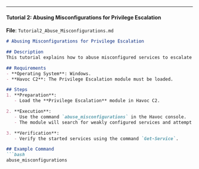 
---

#### **Tutorial 2: Abusing Misconfigurations for Privilege Escalation**

**File**: `Tutorial2_Abuse_Misconfigurations.md`

```markdown
# Abusing Misconfigurations for Privilege Escalation

## Description
This tutorial explains how to abuse misconfigured services to escalate privileges on a Windows system.

## Requirements
- **Operating System**: Windows.
- **Havoc C2**: The Privilege Escalation module must be loaded.

## Steps
1. **Preparation**:
   - Load the **Privilege Escalation** module in Havoc C2.

2. **Execution**:
   - Use the command `abuse_misconfigurations` in the Havoc console.
   - The module will search for weakly configured services and attempt to start them.

3. **Verification**:
   - Verify the started services using the command `Get-Service`.

## Example Command
```bash
abuse_misconfigurations